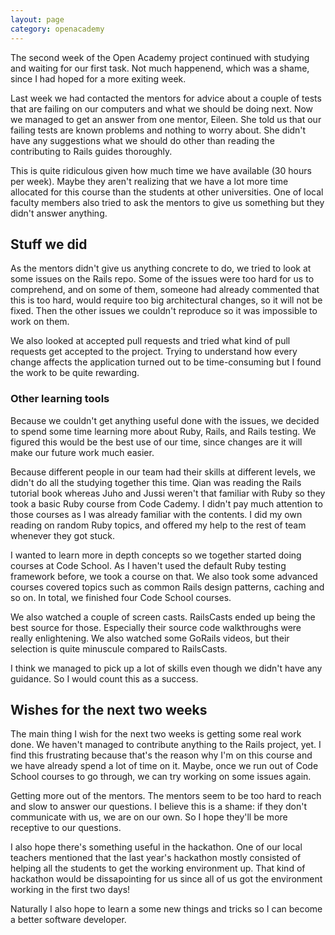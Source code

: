 ```yaml
---
layout: page
category: openacademy
---
```


The second week of the Open Academy project continued with studying and waiting for our first task. Not much happenend, which was a shame, since I had hoped for a more exiting week.

Last week we had contacted the mentors for advice about a couple of tests that are failing on our computers and what we should be doing next. Now we managed to get an answer from one mentor, Eileen. She told us that our failing tests are known problems and nothing to worry about. She didn't have any suggestions what we should do other than reading the contributing to Rails guides thoroughly.

This is quite ridiculous given how much time we have available (30 hours per week). Maybe they aren't realizing that we have a lot more time allocated for this course than the students at other universities. One of local faculty members also tried to ask the mentors to give us something but they didn't answer anything.

## Stuff we did

As the mentors didn't give us anything concrete to do, we tried to look at some issues on the Rails repo. Some of the issues were too hard for us to comprehend, and on some of them, someone had already commented that this is too hard, would require too big architectural changes, so it will not be fixed. Then the other issues we couldn't reproduce so it was impossible to work on them.

We also looked at accepted pull requests and tried what kind of pull requests get accepted to the project. Trying to understand how every change affects the application turned out to be time-consuming but I found the work to be quite rewarding.


### Other learning tools

Because we couldn't get anything useful done with the issues, we decided to spend some time learning more about Ruby, Rails, and Rails testing. We figured this would be the best use of our time, since changes are it will make our future work much easier.

Because different people in our team had their skills at different levels, we didn't do all the studying together this time. Qian was reading the Rails tutorial book whereas Juho and Jussi weren't that familiar with Ruby so they took a basic Ruby course from Code Cademy. I didn't pay much attention to those courses as I was already familiar with the contents. I did my own reading on random Ruby topics, and offered my help to the rest of team whenever they got stuck.

I wanted to learn more in depth concepts so we together started doing courses at Code School. As I haven't used the default Ruby testing framework before, we took a course on that. We also took some advanced courses covered topics such as common Rails design patterns, caching and so on. In total, we finished four Code School courses.

We also watched a couple of screen casts. RailsCasts ended up being the best source for those. Especially their source code walkthroughs were really enlightening. We also watched some GoRails videos, but their selection is quite minuscule compared to RailsCasts.

I think we managed to pick up a lot of skills even though we didn't have any guidance. So I would count this as a success.

## Wishes for the next two weeks

The main thing I wish for the next two weeks is getting some real work done. We haven't managed to contribute anything to the Rails project, yet. I find this frustrating because that's the reason why I'm on this course and we have already spend a lot of time on it. Maybe, once we run out of Code School courses to go through, we can try working on some issues again.

Getting more out of the mentors. The mentors seem to be too hard to reach and slow to answer our questions. I believe this is a shame: if they don't communicate with us, we are on our own. So I hope they'll be more receptive to our questions.

I also hope there's something useful in the hackathon. One of our local teachers mentioned that the last year's hackathon mostly consisted of helping all the students to get the working environment up. That kind of hackathon would be dissapointing for us since all of us got the environment working in the first two days!

Naturally I also hope to learn a some new things and tricks so I can become a better software developer. 



